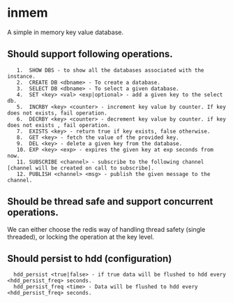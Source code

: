 # inmem
A simple in memory key value database.

## Should support following operations.
```
   1.  SHOW DBS - to show all the databases associated with the instance.
   2.  CREATE DB <dbname> - To create a database.
   3.  SELECT DB <dbname> - To select a given database.
   4.  SET <key> <val> <exp|optional> - add a given key to the select db.
   5.  INCRBY <key> <counter> - increment key value by counter. If key does not exists, fail operation.
   6.  DECRBY <key> <counter> - decrement key value by counter. if key does not exists , fail operation.
   7.  EXISTS <key> - return true if key exists, false otherwise.
   8.  GET <key> - fetch the value of the provided key.
   9.  DEL <key> - delete a given key from the database.
   10. EXP <key> <exp> - expires the given key at exp seconds from now.
   11. SUBSCRIBE <channel> - subscribe to the following channel [channel will be created on call to subscribe].
   12. PUBLISH <channel> <msg> - publish the given message to the channel.
```
  
## Should be thread safe and support concurrent operations.
   We can either choose the redis way of handling thread safety (single threaded), or locking the operation at the key level.
  
## Should persist to hdd (configuration)
      hdd_persist <true|false> - if true data will be flushed to hdd every <hdd_persist_freq> seconds.
      hdd_persist_freq <time> - Data will be flushed to hdd every <hdd_persist_freq> seconds.
